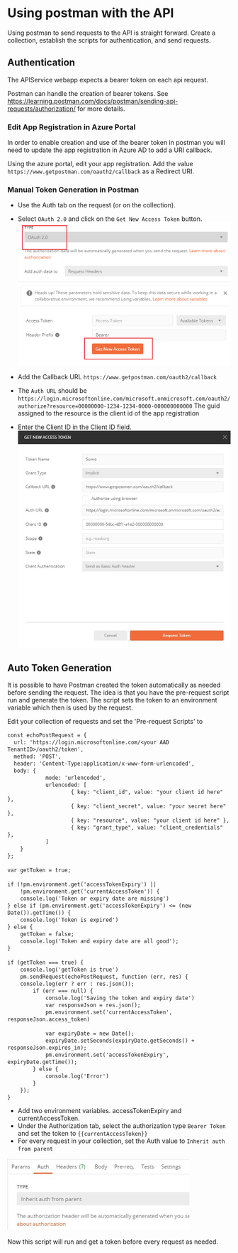 # Using postman with the API

Using postman to send requests to the API is straight forward. Create a collection, establish the scripts for authentication, and send requests.

## Authentication

The APIService webapp expects a bearer token on each api request. 

Postman can handle the creation of bearer tokens. See https://learning.postman.com/docs/postman/sending-api-requests/authorization/ for more details.

### Edit App Registration in Azure Portal
In order to enable creation and use of the bearer token in postman you will need to update the app registration in Azure AD to add a URI callback.

Using the azure portal, edit your app registration.
  Add the value `https://www.getpostman.com/oauth2/callback` as a Redirect URI.
 

### Manual Token Generation in Postman

* Use the Auth tab on the request (or on the collection).
* Select `OAuth 2.0` and click on the `Get New Access Token` button.<br>
![](../images/postman-auth.png)

* Add the  Callback URL `https://www.getpostman.com/oauth2/callback`
* The `Auth URL` should be `https://login.microsoftonline.com/microsoft.onmicrosoft.com/oauth2/authorize?resource=00000000-1234-1234-0000-000000000000` 
The guid assigned to the resource is the client id of the app registration
* Enter the Client ID in the Client ID field. 
![](../images/postman-request-token.jpg
)

## Auto Token Generation
It is possible to have Postman created the token automatically as needed before sending the request.
The idea is that you have the pre-request script run and generate the token. The script sets the token to 
an environment variable which then is used by the request.

Edit your collection of requests and set the 'Pre-request Scripts' to
```
const echoPostRequest = {
  url: 'https://login.microsoftonline.com/<your AAD TenantID>/oauth2/token',
  method: 'POST',
  header: 'Content-Type:application/x-www-form-urlencoded',
  body: {
            mode: 'urlencoded',
            urlencoded: [
                    { key: "client_id", value: "your client id here" },
                    { key: "client_secret", value: "your secret here" },
                    { key: "resource", value: "your client id here" },
                    { key: "grant_type", value: "client_credentials" },
            ]
    }
};

var getToken = true;

if (!pm.environment.get('accessTokenExpiry') || 
    !pm.environment.get('currentAccessToken')) {
    console.log('Token or expiry date are missing')
} else if (pm.environment.get('accessTokenExpiry') <= (new Date()).getTime()) {
    console.log('Token is expired')
} else {
    getToken = false;
    console.log('Token and expiry date are all good');
}

if (getToken === true) {
    console.log('getToken is true')
    pm.sendRequest(echoPostRequest, function (err, res) {
    console.log(err ? err : res.json());
        if (err === null) {
            console.log('Saving the token and expiry date')
            var responseJson = res.json();
            pm.environment.set('currentAccessToken', responseJson.access_token)
    
            var expiryDate = new Date();
            expiryDate.setSeconds(expiryDate.getSeconds() + responseJson.expires_in);
            pm.environment.set('accessTokenExpiry', expiryDate.getTime());
        } else {
            console.log('Error')
        }
    });
}
```

* Add two environment variables. accessTokenExpiry and currentAccessToken.
* Under the Authorization tab, select the authorization type `Bearer Token` and set the token to `{{currentAccessToken}}`
* For every request in your collection, set the Auth value to `Inherit auth from parent`

![](../images/postman-inherit-auth.jpg)

Now this script will run and get a token before every request as needed. 